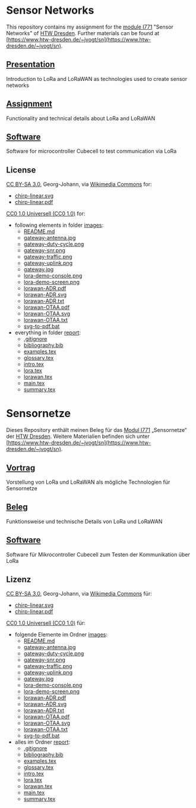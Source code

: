 # Sensor Networks
This repository contains my assignment for the [module I771](https://apps.htw-dresden.de/modulux/modul/4338) "Sensor Networks" of [HTW Dresden](https://www.htw-dresden.de/).
Further materials can be found at [https://www.htw-dresden.de/~jvogt/sn](https://www.htw-dresden.de/~jvogt/sn).

## [Presentation](./presentation_LoRa_LoRaWAN.pdf)

Introduction to LoRa and LoRaWAN as technologies used to create sensor networks

## [Assignment](./report_LoRa_LoRaWAN.pdf)

Functionality and technical details about LoRa and LoRaWAN

## [Software](./code)

Software for microcontroller Cubecell to test communication via LoRa

## License

[CC BY-SA 3.0](https://creativecommons.org/licenses/by-sa/3.0), Georg-Johann, via [Wikimedia Commons](https://commons.wikimedia.org/wiki/File:Linear-chirp.svg) for:
- [chirp-linear.svg](./images/chirp-linear.svg)
- [chirp-linear.pdf](./images/chirp-linear.pdf)

[CC0 1.0 Universell (CC0 1.0)](https://creativecommons.org/publicdomain/zero/1.0/) for:
- following elements in folder [images](./images):
  - [README.md](./images/README.md)
  - [gateway-antenna.jpg](./images/gateway-antenna.jpg)
  - [gateway-duty-cycle.png](./images/gateway-duty-cycle.png)
  - [gateway-snr.png](./images/gateway-snr.png)
  - [gateway-traffic.png](./images/gateway-traffic.png)
  - [gateway-uplink.png](./images/gateway-uplink.png)
  - [gateway.jpg](./images/gateway.jpg)
  - [lora-demo-console.png](./images/lora-demo-console.png)
  - [lora-demo-screen.png](./images/lora-demo-screen.png)
  - [lorawan-ADR.pdf](./images/lorawan-ADR.pdf)
  - [lorawan-ADR.svg](./images/lorawan-ADR.svg)
  - [lorawan-ADR.txt](./images/lorawan-ADR.txt)
  - [lorawan-OTAA.pdf](./images/lorawan-OTAA.pdf)
  - [lorawan-OTAA.svg](./images/lorawan-OTAA.svg)
  - [lorawan-OTAA.txt](./images/lorawan-OTAA.txt)
  - [svg-to-pdf.bat](./images/svg-to-pdf.bat)
- everything in folder [report](./report):
  - [.gitignore](./report/.gitignore)
  - [bibliography.bib](./report/bibliography.bib)
  - [examples.tex](./report/examples.tex)
  - [glossary.tex](./report/glossary.tex)
  - [intro.tex](./report/intro.tex)
  - [lora.tex](./report/lora.tex)
  - [lorawan.tex](./report/lorawan.tex)
  - [main.tex](./report/main.tex)
  - [summary.tex](./report/summary.tex)

# Sensornetze

Dieses Repository enthält meinen Beleg für das [Modul I771](https://apps.htw-dresden.de/modulux/modul/4338) „Sensornetze“ der [HTW Dresden](https://www.htw-dresden.de/).
Weitere Materialien befinden sich unter [https://www.htw-dresden.de/~jvogt/sn](https://www.htw-dresden.de/~jvogt/sn).

## [Vortrag](./presentation_LoRa_LoRaWAN.pdf)

Vorstellung von LoRa und LoRaWAN als mögliche Technologien für Sensornetze

## [Beleg](./report_LoRa_LoRaWAN.pdf)

Funktionsweise und technische Details von LoRa und LoRaWAN

## [Software](./code)

Software für Mikrocontroller Cubecell zum Testen der Kommunikation über LoRa

## Lizenz

[CC BY-SA 3.0](https://creativecommons.org/licenses/by-sa/3.0), Georg-Johann, via [Wikimedia Commons](https://commons.wikimedia.org/wiki/File:Linear-chirp.svg) für:
- [chirp-linear.svg](./images/chirp-linear.svg)
- [chirp-linear.pdf](./images/chirp-linear.pdf)

[CC0 1.0 Universell (CC0 1.0)](https://creativecommons.org/publicdomain/zero/1.0/) für:
- folgende Elemente im Ordner [images](./images):
  - [README.md](./images/README.md)
  - [gateway-antenna.jpg](./images/gateway-antenna.jpg)
  - [gateway-duty-cycle.png](./images/gateway-duty-cycle.png)
  - [gateway-snr.png](./images/gateway-snr.png)
  - [gateway-traffic.png](./images/gateway-traffic.png)
  - [gateway-uplink.png](./images/gateway-uplink.png)
  - [gateway.jpg](./images/gateway.jpg)
  - [lora-demo-console.png](./images/lora-demo-console.png)
  - [lora-demo-screen.png](./images/lora-demo-screen.png)
  - [lorawan-ADR.pdf](./images/lorawan-ADR.pdf)
  - [lorawan-ADR.svg](./images/lorawan-ADR.svg)
  - [lorawan-ADR.txt](./images/lorawan-ADR.txt)
  - [lorawan-OTAA.pdf](./images/lorawan-OTAA.pdf)
  - [lorawan-OTAA.svg](./images/lorawan-OTAA.svg)
  - [lorawan-OTAA.txt](./images/lorawan-OTAA.txt)
  - [svg-to-pdf.bat](./images/svg-to-pdf.bat)
- alles im Ordner [report](./report):
  - [.gitignore](./report/.gitignore)
  - [bibliography.bib](./report/bibliography.bib)
  - [examples.tex](./report/examples.tex)
  - [glossary.tex](./report/glossary.tex)
  - [intro.tex](./report/intro.tex)
  - [lora.tex](./report/lora.tex)
  - [lorawan.tex](./report/lorawan.tex)
  - [main.tex](./report/main.tex)
  - [summary.tex](./report/summary.tex)
